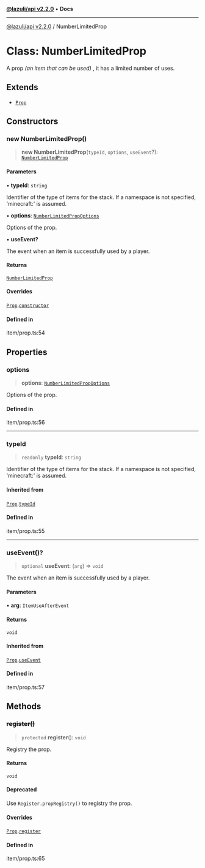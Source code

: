 [**@lazuli/api v2.2.0**](../README.md) • **Docs**

***

[@lazuli/api v2.2.0](../globals.md) / NumberLimitedProp

# Class: NumberLimitedProp

A prop *(an item that can be used)* , it has a limited number of uses.

## Extends

- [`Prop`](Prop.md)

## Constructors

### new NumberLimitedProp()

> **new NumberLimitedProp**(`typeId`, `options`, `useEvent`?): [`NumberLimitedProp`](NumberLimitedProp.md)

#### Parameters

• **typeId**: `string`

Identifier of the type of items for the stack. If a namespace is not specified, 'minecraft:' is assumed.

• **options**: [`NumberLimitedPropOptions`](../interfaces/NumberLimitedPropOptions.md)

Options of the prop.

• **useEvent?**

The event when an item is successfully used by a player.

#### Returns

[`NumberLimitedProp`](NumberLimitedProp.md)

#### Overrides

[`Prop`](Prop.md).[`constructor`](Prop.md#constructors)

#### Defined in

item/prop.ts:54

## Properties

### options

> **options**: [`NumberLimitedPropOptions`](../interfaces/NumberLimitedPropOptions.md)

Options of the prop.

#### Defined in

item/prop.ts:56

***

### typeId

> `readonly` **typeId**: `string`

Identifier of the type of items for the stack. If a namespace is not specified, 'minecraft:' is assumed.

#### Inherited from

[`Prop`](Prop.md).[`typeId`](Prop.md#typeid)

#### Defined in

item/prop.ts:55

***

### useEvent()?

> `optional` **useEvent**: (`arg`) => `void`

The event when an item is successfully used by a player.

#### Parameters

• **arg**: `ItemUseAfterEvent`

#### Returns

`void`

#### Inherited from

[`Prop`](Prop.md).[`useEvent`](Prop.md#useevent)

#### Defined in

item/prop.ts:57

## Methods

### ~~register()~~

> `protected` **register**(): `void`

Registry the prop.

#### Returns

`void`

#### Deprecated

Use `Register.propRegistry()` to registry the prop.

#### Overrides

[`Prop`](Prop.md).[`register`](Prop.md#register)

#### Defined in

item/prop.ts:65
